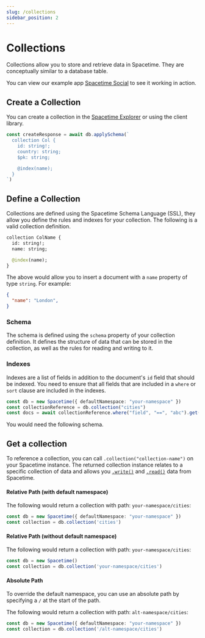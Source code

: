 ```yaml
---
slug: /collections
sidebar_position: 2
---
```


# Collections

Collections allow you to store and retrieve data in Spacetime. They are conceptually similar to a database table.

You can view our example app [Spacetime Social](https://social.testnet.spacetime.xyz) to see it working in action.

## Create a Collection

You can create a collection in the [Spacetime Explorer](https://explorer.testnet.spacetime.xyz) or using the client library.

```ts
const createResponse = await db.applySchema(`
  collection Col {
    id: string!;
    country: string;
    $pk: string;

    @index(name);
  }
`)
```

## Define a Collection

Collections are defined using the Spacetime Schema Language (SSL), they allow you define the rules and indexes for your collection. The following is a valid collection definition.

```graphql
collection ColName {
  id: string!;
  name: string;

  @index(name);
}
```

The above would allow you to insert a document with a `name` property of type `string`. For example:

```json
{
  "name": "London",
}
```


### Schema

The schema is defined using the `schema` property of your collection definition. It defines the structure of data that can be stored in the collection, as well as the rules for reading and writing to it.


### Indexes

Indexes are a list of fields in addition to the document's `id` field that should be indexed. You need to ensure that all fields that are included in a `where` or `sort` clause are included in the indexes.


```ts
const db = new Spacetime({ defaultNamespace: "your-namespace" })
const collectionReference = db.collection("cities")
const docs = await collectionReference.where("field", "==", "abc").get()
```

You would need the following schema.



## Get a collection

To reference a collection, you can call `.collection("collection-name")` on your Spacetime instance. The returned collection instance relates to a specific collection of data and allows you [`.write()`](/write) and [`.read()`](/read) data from Spacetime.


#### Relative Path (with default namespace)

The following would return a collection with path: `your-namespace/cities`:

```ts
const db = new Spacetime({ defaultNamespace: "your-namespace" })
const collection = db.collection('cities')
```

#### Relative Path (without default namespace)

The following would return a collection with path: `your-namespace/cities`:

```ts
const db = new Spacetime()
const collection = db.collection('your-namespace/cities')
```

#### Absolute Path

To override the default namespace, you can use an absolute path by specifying a `/` at the start of the path. 

The following would return a collection with path: `alt-namespace/cities`:

```ts
const db = new Spacetime({ defaultNamespace: "your-namespace" })
const collection = db.collection('/alt-namespace/cities')
```

